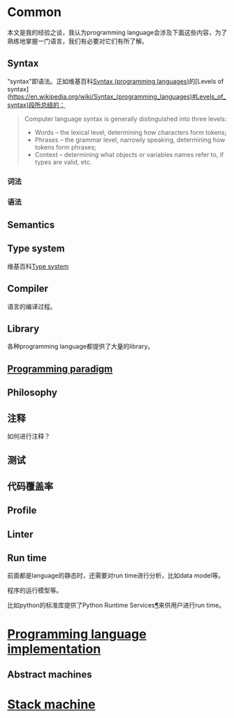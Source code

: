 # Common

本文是我的经验之谈，我认为programming language会涉及下面这些内容，为了熟练地掌握一门语言，我们有必要对它们有所了解。

## Syntax 

“syntax"即语法。正如维基百科[Syntax (programming languages)](https://en.wikipedia.org/wiki/Syntax_(programming_languages))的[Levels of syntax](https://en.wikipedia.org/wiki/Syntax_(programming_languages)#Levels_of_syntax)段所总结的：

> Computer language syntax is generally distinguished into three levels:
>
> - Words – the lexical level, determining how characters form tokens;
> - Phrases – the grammar level, narrowly speaking, determining how tokens form phrases;
> - Context – determining what objects or variables names refer to, if types are valid, etc.

### 词法



### 语法





## Semantics 



## Type system

维基百科[Type system](https://en.wikipedia.org/wiki/Type_system)

## Compiler

语言的编译过程。

## Library

各种programming language都提供了大量的library。

## [Programming paradigm](https://en.wikipedia.org/wiki/Programming_paradigms)



## Philosophy



## 注释

如何进行注释？

## 测试



## 代码覆盖率



## Profile



## Linter





## Run time

前面都是language的静态时，还需要对run time进行分析，比如data model等。

程序的运行模型等。

比如python的标准库提供了Python Runtime Services[¶](https://docs.python.org/3/library/python.html#python-runtime-services)来供用户进行run time。



# [Programming language implementation](https://en.wikipedia.org/wiki/Programming_language_implementation)

## Abstract machines

# [Stack machine](https://en.wikipedia.org/wiki/Stack_machine)